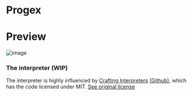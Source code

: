 # Progex

# Preview
![image](https://github.com/user-attachments/assets/53cec0ad-8f56-4e00-aa90-2ef5dd7f6e5f)

### The interpreter (WIP)
The interpreter is highly influenced by [Crafting Interpreters](https://craftinginterpreters.com/) [(Github)](https://github.com/munificent/craftinginterpreters), which has the code licensed under MIT. [See original license](https://github.com/munificent/craftinginterpreters?tab=License-1-ov-file)